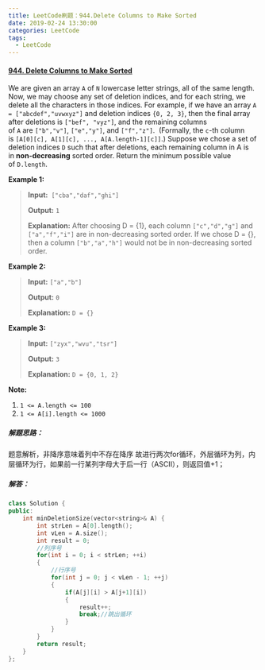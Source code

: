 ```yaml
---
title: LeetCode刷题：944.Delete Columns to Make Sorted
date: 2019-02-24 13:30:00
categories: LeetCode
tags:
  - LeetCode
---
```

#### [944\. Delete Columns to Make Sorted](https://leetcode-cn.com/problems/delete-columns-to-make-sorted/)
We are given an array `A` of `N` lowercase letter strings, all of the same length.
Now, we may choose any set of deletion indices, and for each string, we delete all the characters in those indices.
For example, if we have an array `A = ["abcdef","uvwxyz"]` and deletion indices `{0, 2, 3}`, then the final array after deletions is `["bef", "vyz"]`, and the remaining columns of `A` are `["b","v"]`, `["e","y"]`, and `["f","z"]`.  (Formally, the `c`-th column is `[A[0][c], A[1][c], ..., A[A.length-1][c]]`.)
Suppose we chose a set of deletion indices `D` such that after deletions, each remaining column in A is in **non-decreasing** sorted order.
Return the minimum possible value of `D.length`.

**Example 1:**
>**Input:**` ["cba","daf","ghi"]`
>
>**Output:** `1`
>
>**Explanation:** 
After choosing D = {1}, each column `["c","d","g"]` and `["a","f","i"]` are in non-decreasing sorted order.
If we chose D = {}, then a column `["b","a","h"]` would not be in non-decreasing sorted order.

**Example 2:**
>**Input:** `["a","b"]`
>
>**Output:** `0`
>
>**Explanation:** `D = {}`

**Example 3:**
>**Input:** `["zyx","wvu","tsr"]`
>
>**Output:** `3`
>
>**Explanation:** `D = {0, 1, 2}`

**Note:**
1.  `1 <= A.length <= 100`
2.  `1 <= A[i].length <= 1000`
##### 解题思路：
题意解析，非降序意味着列中不存在降序
故进行两次for循环，外层循环为列，内层循环为行，如果前一行某列字母大于后一行（ASCII），则返回值+1；
##### 解答：
```cpp
class Solution {
public:
    int minDeletionSize(vector<string>& A) {
        int strLen = A[0].length();
        int vLen = A.size();
        int result = 0;
        //列序号
        for(int i = 0; i < strLen; ++i)
        {
            //行序号
            for(int j = 0; j < vLen - 1; ++j)
            {
                if(A[j][i] > A[j+1][i])
                {
                    result++;
                    break;//跳出循环
                }
            }
        }
        return result;
    }
};
```